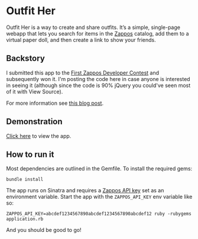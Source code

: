 # Outfit Her

Outfit Her is a way to create and share outfits. It’s a simple, single-page webapp that lets you 
search for items in the [Zappos](http://www.zappos.com/) catalog, add them to a virtual paper doll, 
and then create a link to show your friends.

Backstory
---------

I submitted this app to the [First Zappos Developer Contest](http://developer.zappos.com/blog/first-zappos-developer-contest) 
and subsequently won it. I'm posting the code here in case anyone is interested in seeing it 
(although since the code is 90% jQuery you could've seen most of it with View Source).

For more information see [this blog post](http://antifantastic.com/post/5027747212/outfit-her-helping-women-create-outfits-with-zappos
).

Demonstration
-------------

[Click here](http://outfither.antifantastic.com/) to view the app.

How to run it
-------------

Most dependencies are outlined in the Gemfile. To install the required gems:

    bundle install

The app runs on Sinatra and requires a [Zappos API key](http://developer.zappos.com/content/getting-started#Getting_an_API_Key) 
set as an environment variable. Start the app with the `ZAPPOS_API_KEY` env variable like so:

    ZAPPOS_API_KEY=abcdef1234567890abcdef1234567890abcdef12 ruby -rubygems application.rb
                
And you should be good to go!

